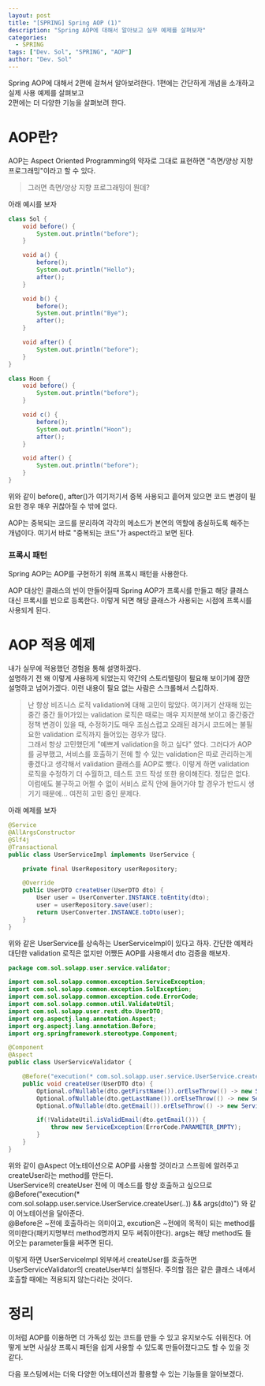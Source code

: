 ```yaml
---
layout: post
title: "[SPRING] Spring AOP (1)"
description: "Spring AOP에 대해서 알아보고 실무 예제를 살펴보자"
categories: 
  - SPRING
tags: ["Dev. Sol", "SPRING", "AOP"]
author: "Dev. Sol"
---
```

Spring AOP에 대해서 2편에 걸쳐서 알아보려한다.
1편에는 간단하게 개념을 소개하고 실제 사용 예제를 살펴보고<br>
2편에는 더 다양한 기능을 살펴보려 한다.

# AOP란?

AOP는 Aspect Oriented Programming의 약자로 그대로 표현하면 "측면/양상 지향 프로그래밍"이라고 할 수 있다.<br>

> 그러면 측면/양상 지향 프로그래밍이 뭔데?<br>

아래 예시를 보자

```java
class Sol {
    void before() {
        System.out.println("before");
    }

    void a() {
        before();
        System.out.println("Hello");
        after();
    }

    void b() {
        before();
        System.out.println("Bye");
        after();
    }

    void after() {
        System.out.println("before");
    }
}

class Hoon {
    void before() {
        System.out.println("before");
    }

    void c() {
        before();
        System.out.println("Hoon");
        after();
    }

    void after() {
        System.out.println("before");
    }
}
```

위와 같이 before(), after()가 여기저기서 중복 사용되고 흩어져 있으면 코드 변경이 필요한 경우 매우 귀찮아질 수 밖에 없다.

AOP는 중복되는 코드를 분리하여 각각의 메소드가 본연의 역할에 충실하도록 해주는 개념이다. 여기서 바로 "중복되는 코드"가 aspect라고 보면 된다.

### 프록시 패턴
Spring AOP는 AOP를 구현하기 위해 프록시 패턴을 사용한다. 

AOP 대상인 클래스의 빈이 만들어질때 Spring AOP가 프록시를 만들고 해당 클래스 대신 프록시를 빈으로 등록한다. 
이렇게 되면 해당 클래스가 사용되는 시점에 프록시를 사용되게 된다.

# AOP 적용 예제

내가 실무에 적용했던 경험을 통해 설명하겠다.<br>
설명하기 전 왜 이렇게 사용하게 되었는지 약간의 스토리텔링이 필요해 보이기에 잠깐 설명하고 넘어가겠다. 이런 내용이 필요 없는 사람은 스크롤해서 스킵하자.

> 난 항상 비즈니스 로직 validation에 대해 고민이 많았다. 여기저기 산재해 있는 중간 중간 들어가있는 validation 로직은 때로는 매우 지저분해 보이고 중간중간 정책 변경이 있을 때,
> 수정하기도 매우 조심스럽고 오래된 레거시 코드에는 불필요한 validation 로직까지 들어있는 경우가 많다.<br>
> 그래서 항상 고민했던게 "예쁘게 validation을 하고 싶다" 였다. 그러다가 AOP를 공부했고, 서비스를 호출하기 전에 할 수 있는 validation은 따로 관리하는게 좋겠다고 생각해서 validation 클래스를 AOP로 뺐다.
> 이렇게 하면 validation 로직을 수정하기 더 수월하고, 테스트 코드 작성 또한 용이해진다.
> 정답은 없다. 이럼에도 불구하고 어쩔 수 없이 서비스 로직 안에 들어가야 할 경우가 반드시 생기기 때문에... 여전히 고민 중인 문제다.

아래 예제를 보자

```java
@Service
@AllArgsConstructor
@Slf4j
@Transactional
public class UserServiceImpl implements UserService {

    private final UserRepository userRepository;

    @Override
    public UserDTO createUser(UserDTO dto) {
        User user = UserConverter.INSTANCE.toEntity(dto);
        user = userRepository.save(user);
        return UserConverter.INSTANCE.toDto(user);
    }
}
```

위와 같은 UserService를 상속하는 UserServiceImpl이 있다고 하자.
간단한 예제라 대단한 validation 로직은 없지만 어쨌든 AOP를 사용해서 dto 검증을 해보자.

```java
package com.sol.solapp.user.service.validator;

import com.sol.solapp.common.exception.ServiceException;
import com.sol.solapp.common.exception.SolException;
import com.sol.solapp.common.exception.code.ErrorCode;
import com.sol.solapp.common.util.ValidateUtil;
import com.sol.solapp.user.rest.dto.UserDTO;
import org.aspectj.lang.annotation.Aspect;
import org.aspectj.lang.annotation.Before;
import org.springframework.stereotype.Component;

@Component
@Aspect
public class UserServiceValidator {

    @Before("execution(* com.sol.solapp.user.service.UserService.createUser(..)) && args(dto)")
    public void createUser(UserDTO dto) {
        Optional.ofNullable(dto.getFirstName()).orElseThrow(() -> new ServiceException(ErrorCode.PARAMETER_EMPTY));
        Optional.ofNullable(dto.getLastName()).orElseThrow(() -> new ServiceException(ErrorCode.PARAMETER_EMPTY));
        Optional.ofNullable(dto.getEmail()).orElseThrow(() -> new ServiceException(ErrorCode.PARAMETER_EMPTY));

        if(!ValidateUtil.isValidEmail(dto.getEmail())) {
            throw new ServiceException(ErrorCode.PARAMETER_EMPTY);
        }
    }
}
```
위와 같이 @Aspect 어노테이션으로 AOP를 사용할 것이라고 스프링에 알려주고 createUser라는 method를 만든다.<br>
UserService의 createUser 전에 이 메소드를 항상 호출하고 싶으므로 @Before("execution(* com.sol.solapp.user.service.UserService.createUser(..)) && args(dto)") 와 같이 어노테이션을 달아준다.<br>
@Before은 ~전에 호출하라는 의미이고, excution은 ~전에의 목적이 되는 method를 의미한다(패키지명부터 method명까지 모두 써줘야한다). args는 해당 method도 들어오는 parameter들을 써주면 된다.

이렇게 하면 UserServiceImpl 외부에서 createUser를 호출하면 UserServiceValidator의 createUser부터 실행된다. 주의할 점은 같은 클래스 내에서 호출할 때에는 적용되지 않는다라는 것이다.

# 정리

이처럼 AOP를 이용하면 더 가독성 있는 코드를 만들 수 있고 유지보수도 쉬워진다. 어떻게 보면 사실상 프록시 패턴을 쉽게 사용할 수 있도록 만들어졌다고도 할 수 있을 것 같다.

다음 포스팅에서는 더욱 다양한 어노테이션과 활용할 수 있는 기능들을 알아보겠다.


